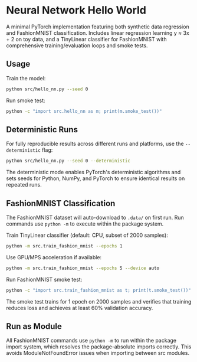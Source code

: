 # Neural Network Hello World

A minimal PyTorch implementation featuring both synthetic data regression and FashionMNIST classification. Includes linear regression learning y ≈ 3x + 2 on toy data, and a TinyLinear classifier for FashionMNIST with comprehensive training/evaluation loops and smoke tests.

## Usage

Train the model:
```bash
python src/hello_nn.py --seed 0
```

Run smoke test:
```bash
python -c "import src.hello_nn as m; print(m.smoke_test())"
```

## Deterministic Runs

For fully reproducible results across different runs and platforms, use the `--deterministic` flag:

```bash
python src/hello_nn.py --seed 0 --deterministic
```

The deterministic mode enables PyTorch's deterministic algorithms and sets seeds for Python, NumPy, and PyTorch to ensure identical results on repeated runs.

## FashionMNIST Classification

The FashionMNIST dataset will auto-download to `.data/` on first run. Run commands use `python -m` to execute within the package system.

Train TinyLinear classifier (default: CPU, subset of 2000 samples):
```bash
python -m src.train_fashion_mnist --epochs 1
```

Use GPU/MPS acceleration if available:
```bash
python -m src.train_fashion_mnist --epochs 5 --device auto
```

Run FashionMNIST smoke test:
```bash
python -c "import src.train_fashion_mnist as t; print(t.smoke_test())"
```

The smoke test trains for 1 epoch on 2000 samples and verifies that training reduces loss and achieves at least 60% validation accuracy.

## Run as Module

All FashionMNIST commands use `python -m` to run within the package import system, which resolves the package-absolute imports correctly. This avoids ModuleNotFoundError issues when importing between src modules.